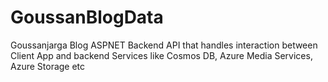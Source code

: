 # GoussanBlogData

Goussanjarga Blog ASPNET Backend API that handles interaction between Client App and backend Services like Cosmos DB, Azure Media Services, Azure Storage etc
 
